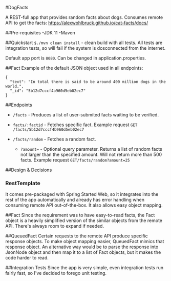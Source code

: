 #DogFacts

A REST-full app that provides random facts about dogs.
Consumes remote API to get the facts: https://alexwohlbruck.github.io/cat-facts/docs/

##Pre-requisites
-JDK 11
-Maven

##Quickstart
`$./mvn clean install` - clean build with all tests. All tests are integration tests, so will fail if the system is dosconnected from the internet.

Default app port is `8080`. Can be changed in application.properties.

##Fact
Example of the default JSON object used in all endpoints:
````
{
  "text": "In total there is said to be around 400 million dogs in the world.",
  "_id": "5b12d7cccf4b960d5eb02ec7"
}
````

##Endpoints
- `/facts` - Produces a list of user-submited facts waiting to be verified.
- `facts/:factid` - Fetches specific fact. 
Example request `GET /facts/5b12d7cccf4b960d5eb02ec7`

- `/facts/random` - Fetches a random fact. 
    - `?amount=` -  Optional query parameter. Returns a list of random facts not larger than the specified amount. Will not return more than 500 facts.
    Example request `GET/facts/random?amount=25`
    
##Design & Decisions
### RestTemplate
It comes pre-packaged with Spring Started Web, so it integrates into the rest of the app automatically and already has error handling when consuming remote API out-of-the-box.
It also allows easy object mapping.

##Fact
Since the requirement was to have easy-to-read facts, the Fact object is a heavily simplified version of the similar objects from the remote API. There's always room to expand if needed.

##QueuedFact
Certain requests to the remote API produce specific response objects. To make object mapping easier, QueuedFact mimics that response object.
An alternative way would be to parse the response into JsonNode object and then map it to a list of Fact objects, but it makes the code harder to read.

##Integration Tests
Since the app is very simple, even integration tests run fairly fast, so I've decided to forego unit testing.

